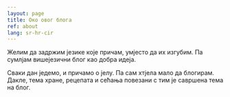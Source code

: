 ```yaml
---
layout: page
title: Око овог блога
ref: about
lang: sr-hr-cir
---
```


Желим да задржим језике које причам, умјесто да их изгубим. Па сумлјам вишејезични блог као добра идеја.

Сваки дан једемо, и причамо о јелу. Па сам хтјела мало да блогирам. Дакле, тема хране, рецепата и сећања повезани с тим је савршена тема на блог.